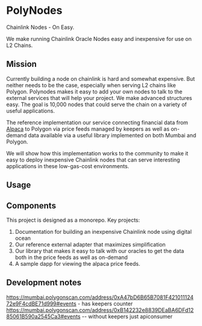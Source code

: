 # PolyNodes

Chainlink Nodes - On Easy. 

We make running Chainlink Oracle Nodes easy and inexpensive for use on L2 Chains. 
## Mission
Currently building a node on chainlink is hard and somewhat expensive. But neither needs to be the case, especially when serving L2 chains like Polygon. Polynodes makes it easy to add your own nodes to talk to the external services that will help your project. We make advanced structures easy. The goal is 10,000 nodes that could serve the chain on a variety of useful applications.

The reference implementation our service connecting financial data from [Alpaca](https://alpaca.market) to Polygon via price feeds managed by keepers as well as on-demand data available via a useful library implemented on both Mumbai and Polygon.

We will show how this implementation works to the community to make it easy to deploy inexpensive Chainlink nodes that can serve interesting applications in these low-gas-cost environments. 
## Usage

## Components
This project is designed as a monorepo. Key projects:
1. Documentation for building an inexpensive Chainlink node using digital ocean
2. Our reference external adapter that maximizes simplification
3. Our library that makes it easy to talk with our oracles to get the data both in the price feeds as well as on-demand
4. A sample dapp for viewing the alpaca price feeds.

## Development notes

<https://mumbai.polygonscan.com/address/0xA47bD6B65B7081F42101112472e9F4cdBE71d999#events> - has keepers counter
<https://mumbai.polygonscan.com/address/0xB142232e8839DEaBA6DFd1285061B590a2545Ca3#events> -- without keepers just apiconsumer
